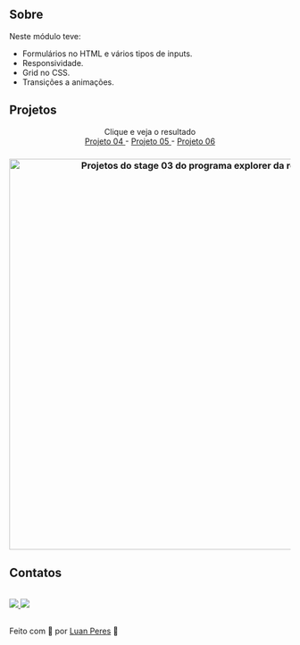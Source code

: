 ## Sobre
  Neste módulo teve:
  - Formulários no HTML e vários tipos de inputs.<br>
  - Responsividade.<br>
  - Grid no CSS.<br>
  - Transições a animações.

<div>
  <h2> Projetos</h2>
  <p align="center"> Clique e veja o resultado
    <br>
    <a href="https://oluanperes.github.io/explorer-rocketseat/stage-03/projeto-04/index.html" target="_blank"> Projeto 04 </a> -
    <a href="https://oluanperes.github.io/explorer-rocketseat/stage-03/projeto-05/index.html" target="_blank"> Projeto 05 </a> -
    <a href="https://oluanperes.github.io/explorer-rocketseat/stage-03/projeto-06/index.html" target="_blank"> Projeto 06 </a>
  </p>
  <h3 align="center">
    <img width="700px" src="https://i.imgur.com/95pLYvS.gif" alt="Projetos do stage 03 do programa explorer da rocketseat." />
  </h3>
</div>

<div>
  <h2>Contatos</h2>
  <br>
  <a href="https://www.linkedin.com/in/oluanperes/" target="_blank">
    <img src="https://img.shields.io/badge/-LinkedIn-%230077B5?style=for-the-badge&logo=linkedin&logoColor=white" target="_blank"/>
  </a>
  <a href= "mailto:oluanperes@gmail.com" target="_blank">
    <img src="https://img.shields.io/badge/-Gmail-%23333?style=for-the-badge&logo=gmail&logoColor=white" target="_blank"/>
  </a>
</div>

##
Feito com 💜 por [Luan Peres](https://github.com/oluanperes) 👋